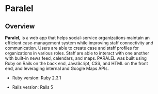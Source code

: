 # Paralel



## Overview

**Paralel**, is a web app that helps social-service organizations maintain an efficient case-management system while improving staff connectivity and communication. Users are able to create case and staff profiles for organizations in various roles. Staff are able to interact with one another with built-in news feed, calendars, and maps. PARALEL was built using Ruby on Rails on the back end, JavaScript, CSS, and HTML on the front end, and leveraging internal and Google Maps APIs.

* Ruby version:
  Ruby 2.3.1

* Rails version:
  Rails 5
